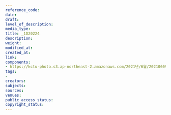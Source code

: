 ```yaml
---
reference_code: 
date: 
draft: 
level_of_description: 
media_type: 
title: _1D20224
description: 
weight: 
modified_at: 
created_at: 
link: 
components:
- https://kctu-photo.s3.ap-northeast-2.amazonaws.com/2021년/6월/20210609_산재사망+노동자+추모분향소+및+농성장+설치/_1D20224.jpg
tags:
- 
creators: 
subjects: 
sources: 
venues: 
public_access_status: 
copyright_status: 
---
```

